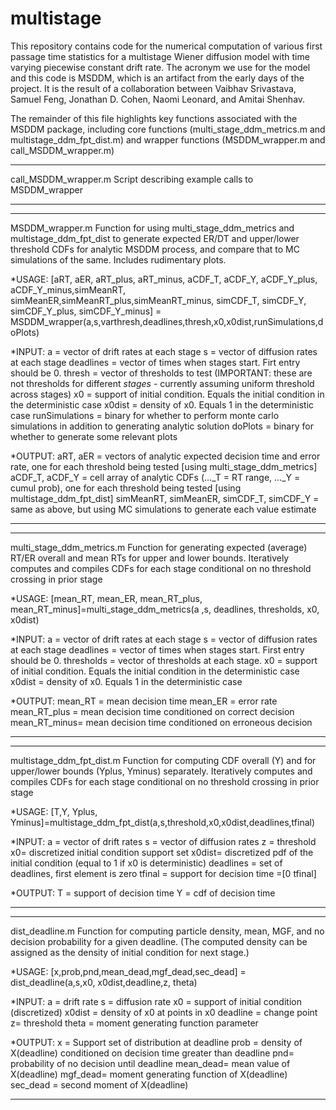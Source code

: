 # multistage

This repository contains code for the numerical computation of various first passage time statistics for a multistage Wiener diffusion model with time varying piecewise constant drift rate.  The acronym we use for the model and this code is MSDDM, which is an artifact from the early days of the project. It is the result of a collaboration between Vaibhav Srivastava, Samuel Feng, Jonathan D. Cohen, Naomi Leonard, and Amitai Shenhav.

The remainder of this file highlights key functions associated with the MSDDM package, including core functions (multi_stage_ddm_metrics.m and multistage_ddm_fpt_dist.m) and wrapper functions (MSDDM_wrapper.m and call_MSDDM_wrapper.m)

****************************************************************************************************************
call_MSDDM_wrapper.m
Script describing example calls to MSDDM_wrapper
****************************************************************************************************************

****************************************************************************************************************
MSDDM_wrapper.m
Function for using multi_stage_ddm_metrics and multistage_ddm_fpt_dist to generate expected ER/DT and upper/lower threshold CDFs for analytic MSDDM process, and compare that to MC simulations of the same. Includes rudimentary plots.

*USAGE:
[aRT, aER, aRT_plus, aRT_minus, aCDF_T, aCDF_Y, aCDF_Y_plus, aCDF_Y_minus,simMeanRT, simMeanER,simMeanRT_plus,simMeanRT_minus, simCDF_T, simCDF_Y, simCDF_Y_plus, simCDF_Y_minus] = MSDDM_wrapper(a,s,varthresh,deadlines,thresh,x0,x0dist,runSimulations,doPlots)

*INPUT:
	 a = vector of drift rates at each stage
	 s = vector of diffusion rates at each stage
	deadlines = vector of times when stages start. Firt entry should be 0.
	 thresh = vector of thresholds to test (IMPORTANT: these are not thresholds for different *stages* - currently assuming uniform threshold across stages)
	 x0 = support of initial condition. Equals the initial condition in the deterministic case
	 x0dist = density of x0. Equals 1 in the deterministic case
	 runSimulations = binary for whether to perform monte carlo simulations in addition to generating analytic solution
	 doPlots = binary for whether to generate some relevant plots

*OUTPUT:
	aRT, aER = vectors of analytic expected decision time and error rate, one for each threshold being tested [using multi_stage_ddm_metrics]
	aCDF_T, aCDF_Y = cell array of analytic CDFs (..._T = RT range, ..._Y = cumul prob), one for each threshold being tested [using multistage_ddm_fpt_dist]
	simMeanRT, simMeanER, simCDF_T, simCDF_Y = same as above, but using MC simulations to generate each value estimate
****************************************************************************************************************

****************************************************************************************************************
multi_stage_ddm_metrics.m 
Function for generating expected (average) RT/ER overall and mean RTs for upper and lower bounds. Iteratively computes and compiles CDFs for each stage conditional on no threshold crossing in prior stage

*USAGE:
[mean_RT, mean_ER, mean_RT_plus, mean_RT_minus]=multi_stage_ddm_metrics(a ,s, deadlines, thresholds, x0, x0dist)

*INPUT:
	a = vector of drift rates at each stage
	s = vector of diffusion rates at each stage
	deadlines = vector of times when stages start. First entry should be 0.
	thresholds = vector of thresholds at each stage.
	x0 = support of initial condition. Equals the initial condition in the deterministic case
	x0dist = density of x0. Equals 1 in the deterministic case

*OUTPUT:
	mean_RT = mean decision time
	mean_ER = error rate
	mean_RT_plus = mean decision time conditioned on correct decision
	mean_RT_minus= mean decision time conditioned on erroneous decision 
****************************************************************************************************************

****************************************************************************************************************
multistage_ddm_fpt_dist.m
Function for computing CDF overall (Y) and for upper/lower bounds (Yplus, Yminus) separately. Iteratively computes and compiles CDFs for each stage conditional on no threshold crossing in prior stage

*USAGE:
[T,Y, Yplus, Yminus]=multistage_ddm_fpt_dist(a,s,threshold,x0,x0dist,deadlines,tfinal)

*INPUT:
	a = vector of drift rates
	s = vector of diffusion rates
	z = threshold
	x0= discretized initial condition support set
	x0dist= discretized pdf of the initial condition (equal to 1 if x0 is deterministic)
	deadlines = set of deadlines, first element is zero
	tfinal = support for decision time =[0 tfinal]

*OUTPUT:
	T = support of decision time
	Y = cdf of decision time
****************************************************************************************************************

****************************************************************************************************************
dist_deadline.m
Function for computing particle density, mean, MGF, and no decision probability for a given deadline. (The computed density can be assigned as the density of initial condition for next stage.)    

*USAGE:
[x,prob,pnd,mean_dead,mgf_dead,sec_dead] = dist_deadline(a,s,x0, x0dist,deadline,z, theta) 

*INPUT:
	a = drift rate 
	s = diffusion rate 
	x0 = support of initial condition (discretized) 
	x0dist = density of x0 at points in x0 
	deadline = change point 
	z= threshold 
	theta = moment generating function parameter

*OUTPUT:
	x = Support set of distribution at deadline
	prob = density of X(deadline) conditioned on decision time greater than deadline 
	pnd= probability of no decision until deadline 
	mean_dead= mean value of X(deadline) 
	mgf_dead= moment generating function of X(deadline)
	sec_dead = second moment of X(deadline)
****************************************************************************************************************
